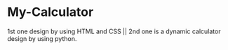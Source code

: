 # My-Calculator
1st one design by using HTML and CSS || 2nd one is a dynamic calculator design by using python.
